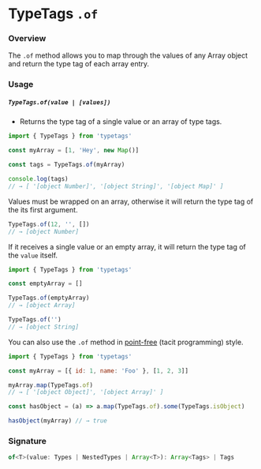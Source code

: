 # TypeTags `.of`

### Overview

The `.of` method allows you to map through the values of any Array object and return the type tag of each array entry.

### Usage

##### `TypeTags.of(value | [values])`

- Returns the type tag of a single value or an array of type tags.

```js
import { TypeTags } from 'typetags'

const myArray = [1, 'Hey', new Map()]

const tags = TypeTags.of(myArray)

console.log(tags)
// → [ '[object Number]', '[object String]', '[object Map]' ]
```

Values must be wrapped on an array, otherwise it will return the type tag of the its first argument.

```js
TypeTags.of(12, '', [])
// → [object Number]
```

If it receives a single value or an empty array, it will return the type tag of the `value` itself.

```js
import { TypeTags } from 'typetags'

const emptyArray = []

TypeTags.of(emptyArray)
// → [object Array]

TypeTags.of('')
// → [object String]
```

You can also use the `.of` method in [point-free](https://en.wikipedia.org/wiki/Tacit_programming) (tacit programming) style.

```js
import { TypeTags } from 'typetags'

const myArray = [{ id: 1, name: 'Foo' }, [1, 2, 3]]

myArray.map(TypeTags.of)
// → [ '[object Object]', '[object Array]' ]

const hasObject = (a) => a.map(TypeTags.of).some(TypeTags.isObject)

hasObject(myArray) // → true
```

### Signature

```ts
of<T>(value: Types | NestedTypes | Array<T>): Array<Tags> | Tags
```

